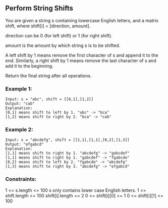 ## Perform String Shifts
You are given a string s containing lowercase English letters, and a matrix shift, where shift[i] = [direction, amount].

direction can be 0 (for left shift) or 1 (for right shift).

amount is the amount by which string s is to be shifted.

A left shift by 1 means remove the first character of s and append it to the end. Similarly, a right shift by 1 means remove the last character of s and add it to the beginning.

Return the final string after all operations.
### Example 1:
```
Input: s = "abc", shift = [[0,1],[1,2]]
Output: "cab"
Explanation:
[0,1] means shift to left by 1. "abc" -> "bca"
[1,2] means shift to right by 2. "bca" -> "cab"
```
### Example 2:
```
Input: s = "abcdefg", shift = [[1,1],[1,1],[0,2],[1,3]]
Output: "efgabcd"
Explanation:
[1,1] means shift to right by 1. "abcdefg" -> "gabcdef"
[1,1] means shift to right by 1. "gabcdef" -> "fgabcde"
[0,2] means shift to left by 2. "fgabcde" -> "abcdefg"
[1,3] means shift to right by 3. "abcdefg" -> "efgabcd"
```
### Constraints:
1 <= s.length <= 100
s only contains lower case English letters.
1 <= shift.length <= 100
shift[i].length == 2
0 <= shift[i][0] <= 1
0 <= shift[i][1] <= 100

